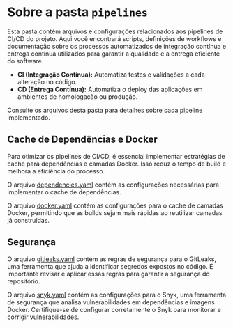 # Sobre a pasta `pipelines`

Esta pasta contém arquivos e configurações relacionados aos pipelines de CI/CD do projeto. Aqui você encontrará scripts, definições de workflows e documentação sobre os processos automatizados de integração contínua e entrega contínua utilizados para garantir a qualidade e a entrega eficiente do software.

- **CI (Integração Contínua):** Automatiza testes e validações a cada alteração no código.
- **CD (Entrega Contínua):** Automatiza o deploy das aplicações em ambientes de homologação ou produção.

Consulte os arquivos desta pasta para detalhes sobre cada pipeline implementado.

## Cache de Dependências e Docker

Para otimizar os pipelines de CI/CD, é essencial implementar estratégias de cache para dependências e camadas Docker. Isso reduz o tempo de build e melhora a eficiência do processo.

O arquivo [dependencies.yaml](./cache/dependencies.yaml) contém as configurações necessárias para implementar o cache de dependências. 

O arquivo [docker.yaml](./cache/docker.yaml) contém as configurações para o cache de camadas Docker, permitindo que as builds sejam mais rápidas ao reutilizar camadas já construídas.

## Segurança

O arquivo [gitleaks.yaml](./security/gitleaks.yaml) contém as regras de segurança para o GitLeaks, uma ferramenta que ajuda a identificar segredos expostos no código. É importante revisar e aplicar essas regras para garantir a segurança do repositório.

O arquivo [snyk.yaml](./security/snyk.yaml) contém as configurações para o Snyk, uma ferramenta de segurança que analisa vulnerabilidades em dependências e imagens Docker. Certifique-se de configurar corretamente o Snyk para monitorar e corrigir vulnerabilidades.



